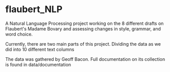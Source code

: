 # flaubert_NLP
A Natural Language Processing project working on the 8 different drafts on Flaubert's Madame Bovary and assessing changes in style, grammar, and word choice.

Currently, there are two main parts of this project. Dividing the data as we did into 10 different text columns

The data was gathered by Geoff Bacon. Full documentation on its collection is found in data/documentation
